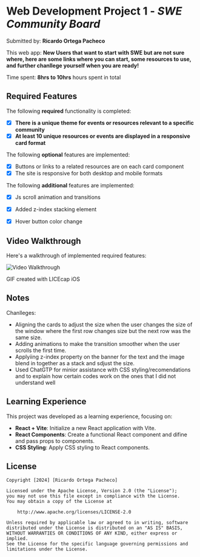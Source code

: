 # Web Development Project 1 - *SWE Community Board*

Submitted by: **Ricardo Ortega Pacheco**

This web app: **New Users that want to start with SWE but are not sure where, here are some links where you can start, some resources to use, and further chanllege yourself when you are ready!**

Time spent: **8hrs to 10hrs** hours spent in total

## Required Features

The following **required** functionality is completed:

- [x] **There is a unique theme for events or resources relevant to a specific community**
- [x] **At least 10 unique resources or events are displayed in a responsive card format**

The following **optional** features are implemented:

- [x] Buttons or links to a related resources are on each card component
- [x] The site is responsive for both desktop and mobile formats

The following **additional** features are implemented:

* [x] Js scroll animation and transitions
* [x] Added z-index stacking element 
* [x] Hover button color change


## Video Walkthrough

Here's a walkthrough of implemented required features:

<img src='https://imgur.com/fKNv43t.gif' title='SWE.gif' width='' alt='Video Walkthrough' />

<!-- Replace this with whatever GIF tool you used! -->
GIF created with LICEcap iOS
<!-- Recommended tools:
[Kap](https://getkap.co/) for macOS
[ScreenToGif](https://www.screentogif.com/) for Windows
[peek](https://github.com/phw/peek) for Linux. -->

## Notes

Chanlleges: 
- Aligning the cards to adjust the size when the user changes the size of the window where the first row changes size but the next row was the same size.
- Adding animations to make the transition smoother when the user scrolls the first time. 
- Applyiing z-index property on the banner for the text and the image blend in together as a stack and sdjust the size.
- Used ChatGTP for minior assistance with CSS styling/recomendations and to explain how certain codes work on the ones that I did not understand well  

## Learning Experience

This project was developed as a learning experience, focusing on:

- **React + Vite**: Initialize a new React application with Vite.
- **React Components**: Create a functional React component and difine and pass props to components.
- **CSS Styling**: Apply CSS styling to React components.

## License

    Copyright [2024] [Ricardo Ortega Pacheco]

    Licensed under the Apache License, Version 2.0 (the "License");
    you may not use this file except in compliance with the License.
    You may obtain a copy of the License at

        http://www.apache.org/licenses/LICENSE-2.0

    Unless required by applicable law or agreed to in writing, software
    distributed under the License is distributed on an "AS IS" BASIS,
    WITHOUT WARRANTIES OR CONDITIONS OF ANY KIND, either express or implied.
    See the License for the specific language governing permissions and
    limitations under the License.